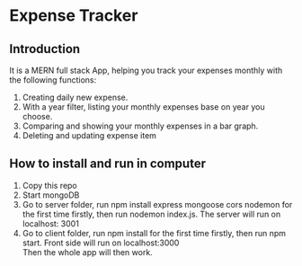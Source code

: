 # Expense Tracker

<h2>Introduction</h2>
<p>
It is a MERN full stack App, helping you track your expenses monthly with the following functions:
</p>
<ol>
<li>Creating daily new expense.</li>
<li>With a year filter, listing your monthly expenses base on year you choose.</li>
<li>Comparing and showing your monthly expenses in a bar graph.</li>
<li>Deleting and updating expense item </li>
</ol>

<h2>How to install and run in computer</h2>
<ol>
<li>Copy this repo </li>
<li>Start mongoDB</li>
<li>Go to server folder, run npm install express mongoose cors nodemon for the first time firstly, then run nodemon index.js. The server will run on localhost: 3001</li>
<li>Go to client folder, run npm install for the first time firstly, then run npm start. Front side will run on localhost:3000</li>
Then the whole app will then work.

</ol>
